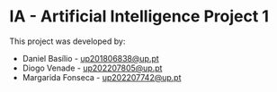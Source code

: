# IA - Artificial Intelligence Project 1

This project was developed by:
- Daniel Basílio - up201806838@up.pt
- Diogo Venade - up202207805@up.pt
- Margarida Fonseca - up202207742@up.pt
